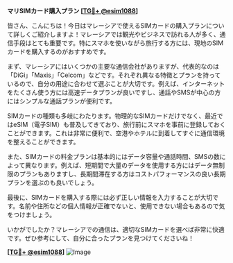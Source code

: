**マリSIMカード購入プラン [[TG💪+ @esim1088](https://t.me/s/esim1088)]**

皆さん、こんにちは！今日はマレーシアで使えるSIMカードの購入プランについて詳しくご紹介しますよ！マレーシアでは観光やビジネスで訪れる人が多く、通信手段はとても重要です。特にスマホを使いながら旅行する方には、現地のSIMカードを購入するのがおすすめです。

まず、マレーシアにはいくつかの主要な通信会社がありますが、代表的なのは「DiGi」「Maxis」「Celcom」などです。それぞれ異なる特徴とプランを持っているので、自分の用途に合わせて選ぶことが大切です。例えば、インターネットをたくさん使う方には高速データプランが良いですし、通話やSMSが中心の方にはシンプルな通話プランが便利です。

SIMカードの種類も多岐にわたります。物理的なSIMカードだけでなく、最近ではeSIM（電子SIM）も普及してきており、旅行前にスマホを事前に登録しておくことができます。これは非常に便利で、空港やホテルに到着してすぐに通信環境を整えることができます。

また、SIMカードの料金プランは基本的にはデータ容量や通話時間、SMSの数によって異なります。例えば、短期間で大量のデータを使用する方にはデータ無制限のプランもありますし、長期間滞在する方はコストパフォーマンスの良い長期プランを選ぶのも良いでしょう。

最後に、SIMカードを購入する際には必ず正しい情報を入力することが大切です。名前や住所などの個人情報が正確でないと、使用できない場合もあるので気をつけましょう。

いかがでしたか？マレーシアでの通信は、適切なSIMカードを選べば非常に快適です。ぜひ参考にして、自分に合ったプランを見つけてくださいね！

**[[TG💪+ @esim1088](https://t.me/s/esim1088)]**
![Image](https://i.postimg.cc/Y0z9fWf4/image.png)